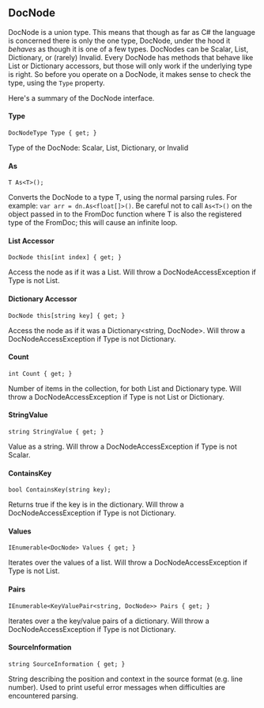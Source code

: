 DocNode
---------

DocNode is a union type.  This means that though as far as C# the language is concerned there is only the one type, DocNode, under the hood it _behaves_ as though it is one of a few types.  DocNodes can be Scalar, List, Dictionary, or (rarely) Invalid.  Every DocNode has methods that behave like List or Dictionary accessors, but those will only work if the underlying type is right.  So before you operate on a DocNode, it makes sense to check the type, using the `Type` property.

Here's a summary of the DocNode interface.

#### Type ####

    DocNodeType Type { get; }

Type of the DocNode: Scalar, List, Dictionary, or Invalid

#### As ####

    T As<T>();

Converts the DocNode to a type T, using the normal parsing rules.  For example: `var arr = dn.As<float[]>()`.  Be careful not to call `As<T>()` on the object passed in to the FromDoc function where T is also the registered type of the FromDoc; this will cause an infinite loop.

#### List Accessor ####

    DocNode this[int index] { get; }

Access the node as if it was a List<DocNode>.  Will throw a DocNodeAccessException if Type is not List.

#### Dictionary Accessor ####

    DocNode this[string key] { get; }

Access the node as if it was a Dictionary<string, DocNode>.  Will throw a DocNodeAccessException if Type is not Dictionary.

#### Count ####

    int Count { get; }

Number of items in the collection, for both List and Dictionary type.  Will throw a DocNodeAccessException if Type is not List or Dictionary.

#### StringValue ####
    
    string StringValue { get; }

Value as a string.  Will throw a DocNodeAccessException if Type is not Scalar.

#### ContainsKey ####

    bool ContainsKey(string key);

Returns true if the key is in the dictionary.  Will throw a DocNodeAccessException if Type is not Dictionary.

#### Values ####

    IEnumerable<DocNode> Values { get; }

Iterates over the values of a list.  Will throw a DocNodeAccessException if Type is not List.

#### Pairs ####

    IEnumerable<KeyValuePair<string, DocNode>> Pairs { get; }

Iterates over a the key/value pairs of a dictionary.  Will throw a DocNodeAccessException if Type is not Dictionary.

#### SourceInformation ####

    string SourceInformation { get; }

String describing the position and context in the source format (e.g. line number).  Used to print useful error messages when difficulties are encountered parsing.
